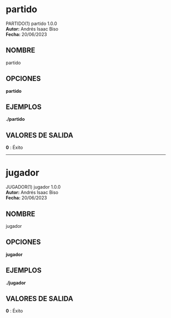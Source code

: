 # partido
PARTIDO(1) partido 1.0.0  
**Autor:** Andrés Isaac Biso  
**Fecha:** 20/06/2023  

## NOMBRE
partido

## OPCIONES
**partido**

## EJEMPLOS
**./partido**

## VALORES DE SALIDA
**0**
: Éxito

---

# jugador
JUGADOR(1) jugador 1.0.0  
**Autor:** Andrés Isaac Biso  
**Fecha:** 20/06/2023  

## NOMBRE
jugador

## OPCIONES
**jugador**

## EJEMPLOS
**./jugador**

## VALORES DE SALIDA
**0**
: Éxito
